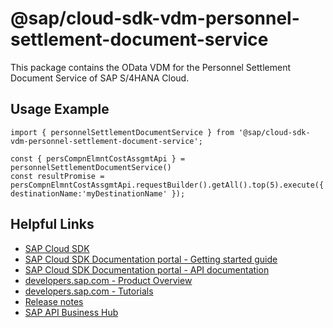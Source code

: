 # @sap/cloud-sdk-vdm-personnel-settlement-document-service

This package contains the OData VDM for the Personnel Settlement Document Service of SAP S/4HANA Cloud.

## Usage Example
```
import { personnelSettlementDocumentService } from '@sap/cloud-sdk-vdm-personnel-settlement-document-service';

const { persCompnElmntCostAssgmtApi } = personnelSettlementDocumentService()
const resultPromise = persCompnElmntCostAssgmtApi.requestBuilder().getAll().top(5).execute({ destinationName:'myDestinationName' });

```

## Helpful Links

- [SAP Cloud SDK](https://github.com/SAP/cloud-sdk-js)
- [SAP Cloud SDK Documentation portal - Getting started guide](https://sap.github.io/cloud-sdk/docs/js/getting-started)
- [SAP Cloud SDK Documentation portal - API documentation](https://sap.github.io/cloud-sdk/docs/js/api)
- [developers.sap.com - Product Overview](https://developers.sap.com/topics/cloud-sdk.html)
- [developers.sap.com - Tutorials](https://developers.sap.com/tutorial-navigator.html?tag=software-product:technology-platform/sap-cloud-sdk&tag=tutorial:type/tutorial&tag=programming-tool:javascript)
- [Release notes](https://help.sap.com/doc/2324e9c3b28748a4ae2ad08166d77675/1.0/en-US/js-index.html)
- [SAP API Business Hub](https://api.sap.com/)
